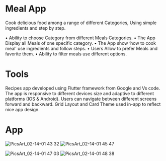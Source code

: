 # Meal App 

Cook delicious food among a range of different Categories, 
Using simple ingredients and step by step.

•	Ability to choose Category from different Meals Categories.
•	The App Display all Meals of one specific category.
•	The App show ‘how to cook meal’ use ingredients and follow steps.
•	Users Allow to prefer Meals and favorite them.
•	Ability to filter meals use different options.


# Tools 
Recipes app developed using Flutter framework from Google and Vs code. The app is responsive to different devices size and adaptive to different platforms (IOS & Android). Users can navigate between different screens forward and backward. Grid Layout and Card Theme used in-app to reflect nice app design.

# App
![PicsArt_02-14-01 43 32](https://user-images.githubusercontent.com/24944117/218736657-ff673226-4d95-4f1d-b57b-4c06929fdad6.png)
![PicsArt_02-14-01 45 47](https://user-images.githubusercontent.com/24944117/218736692-3dc0f825-6b91-47e2-a046-a01c494c3ce7.png)

![PicsArt_02-14-01 47 03](https://user-images.githubusercontent.com/24944117/218736778-5f9c29a5-33b5-45bd-a57d-be949f0bbe35.png)
![PicsArt_02-14-01 48 38](https://user-images.githubusercontent.com/24944117/218736931-6eaf2c18-2baa-4a04-a2bb-8e153b0a13e7.png)

